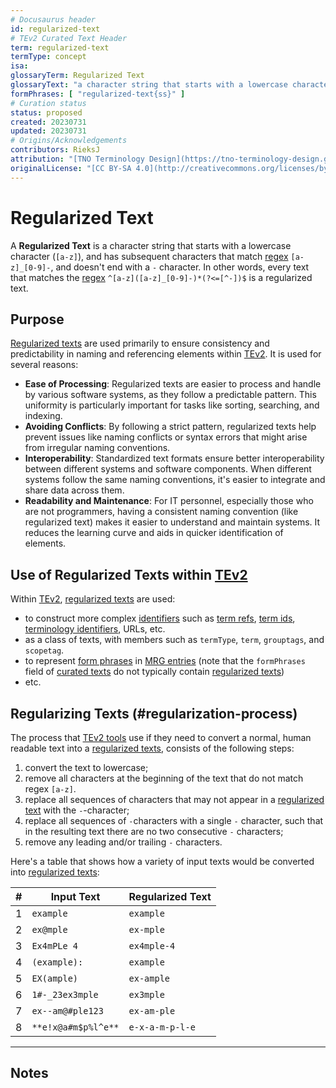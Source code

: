 ```yaml
---
# Docusaurus header
id: regularized-text
# TEv2 Curated Text Header
term: regularized-text
termType: concept
isa:
glossaryTerm: Regularized Text
glossaryText: "a character string that starts with a lowercase character (`[a-z]`), and has subsequent characters that match [regex](@) `[a-z]_[0-9]-`, and doesn't end with a `-` character. In other words, every text that matches the [regex](@) `^[a-z]([a-z]_[0-9]-)*(?<=[^-])$` is a regularized text."
formPhrases: [ "regularized-text{ss}" ]
# Curation status
status: proposed
created: 20230731
updated: 20230731
# Origins/Acknowledgements
contributors: RieksJ
attribution: "[TNO Terminology Design](https://tno-terminology-design.github.io/tev2-specifications/docs)"
originalLicense: "[CC BY-SA 4.0](http://creativecommons.org/licenses/by-sa/4.0/?ref=chooser-v1)"
---
```


# Regularized Text

A **Regularized Text** is a character string that starts with a lowercase character (`[a-z]`), and has subsequent characters that match [regex](@) `[a-z]_[0-9]-`, and doesn't end with a `-` character. In other words, every text that matches the [regex](@) `^[a-z]([a-z]_[0-9]-)*(?<=[^-])$` is a regularized text.

## Purpose

[Regularized texts](@) are used primarily to ensure consistency and predictability in naming and referencing elements within [TEv2](@). It is used for several reasons:

- **Ease of Processing**: Regularized texts are easier to process and handle by various software systems, as they follow a predictable pattern. This uniformity is particularly important for tasks like sorting, searching, and indexing.
- **Avoiding Conflicts**: By following a strict pattern, regularized texts help prevent issues like naming conflicts or syntax errors that might arise from irregular naming conventions.
- **Interoperability**: Standardized text formats ensure better interoperability between different systems and software components. When different systems follow the same naming conventions, it's easier to integrate and share data across them.
- **Readability and Maintenance**: For IT personnel, especially those who are not programmers, having a consistent naming convention (like regularized text) makes it easier to understand and maintain systems. It reduces the learning curve and aids in quicker identification of elements.

## Use of Regularized Texts within [TEv2](@)

Within [TEv2](@), [regularized texts](@) are used:
- to construct more complex [identifiers](@) such as [term refs](@), [term ids](@), [terminology identifiers](@), URLs, etc.
- as a class of texts, with members such as `termType`, `term`, `grouptags`, and `scopetag`.
- to represent [form phrases](@) in [MRG entries](@) (note that the `formPhrases` field of [curated texts](@) do not typically contain [regularized texts](@))
- etc.

## Regularizing Texts (#regularization-process)

The process that [TEv2 tools](@) use if they need to convert a normal, human readable text into a [regularized texts](@), consists of the following steps:

1. convert the text to lowercase;
2. remove all characters at the beginning of the text that do not match regex `[a-z]`.
3. replace all sequences of characters that may not appear in a [regularized text](@) with the `-`-character;
4. replace all sequences of `-`characters with a single `-` character, such that in the resulting text there are no two consecutive `-` characters;
5. remove any leading and/or trailing `-` characters.

Here's a table that shows how a variety of input texts would be converted into [regularized texts](@):

| # | Input Text          | Regularized Text |
|:-:|---------------------|------------------|
| 1 | `example`           | `example`        |
| 2 | `ex@mple`           | `ex-mple`        |
| 3 | `Ex4mPLe 4`         | `ex4mple-4`      |
| 4 | `(example):`        | `example`        |
| 5 | `EX(ample)`         | `ex-ample`       |
| 6 | `1#-_23ex3mple`     | `ex3mple`        |
| 7 | `ex--am@#ple123`    | `ex-am-ple`      |
| 8 | `**e!x@a#m$p%l^e**` | `e-x-a-m-p-l-e`  |

-----

## Notes